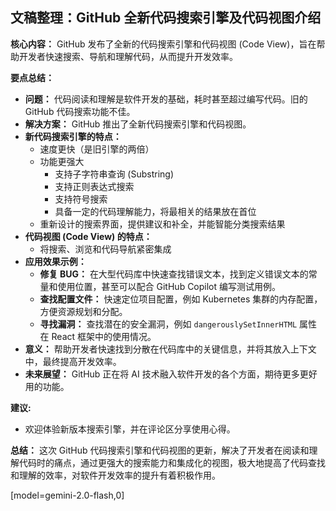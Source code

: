 ## 文稿整理：GitHub 全新代码搜索引擎及代码视图介绍

**核心内容：** GitHub 发布了全新的代码搜索引擎和代码视图 (Code View)，旨在帮助开发者快速搜索、导航和理解代码，从而提升开发效率。

**要点总结：**

*   **问题：** 代码阅读和理解是软件开发的基础，耗时甚至超过编写代码。旧的 GitHub 代码搜索功能不佳。
*   **解决方案：** GitHub 推出了全新代码搜索引擎和代码视图。
*   **新代码搜索引擎的特点：**
    *   速度更快（是旧引擎的两倍）
    *   功能更强大
        *   支持子字符串查询 (Substring)
        *   支持正则表达式搜索
        *   支持符号搜索
        *   具备一定的代码理解能力，将最相关的结果放在首位
    *   重新设计的搜索界面，提供建议和补全，并能智能分类搜索结果
*   **代码视图 (Code View) 的特点：**
    *   将搜索、浏览和代码导航紧密集成
*   **应用效果示例：**
    *   **修复 BUG：** 在大型代码库中快速查找错误文本，找到定义错误文本的常量和使用位置，甚至可以配合 GitHub Copilot 编写测试用例。
    *   **查找配置文件：** 快速定位项目配置，例如 Kubernetes 集群的内存配置，方便资源规划和分配。
    *   **寻找漏洞：** 查找潜在的安全漏洞，例如 `dangerouslySetInnerHTML` 属性在 React 框架中的使用情况。
*   **意义：** 帮助开发者快速找到分散在代码库中的关键信息，并将其放入上下文中，最终提高开发效率。
*   **未来展望：** GitHub 正在将 AI 技术融入软件开发的各个方面，期待更多更好用的功能。

**建议:**

*   欢迎体验新版本搜索引擎，并在评论区分享使用心得。

**总结：** 这次 GitHub 代码搜索引擎和代码视图的更新，解决了开发者在阅读和理解代码时的痛点，通过更强大的搜索能力和集成化的视图，极大地提高了代码查找和理解的效率，对软件开发效率的提升有着积极作用。

[model=gemini-2.0-flash,0]
